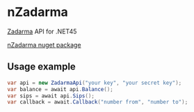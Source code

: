 # nZadarma
[Zadarma](https://zadarma.com/) API for .NET45

[nZadarma nuget package](https://www.nuget.org/packages/nZadarma/)

## Usage example
```csharp
var api = new ZadarmaApi("your key", "your secret key");
var balance = await api.Balance();
var sips = await api.Sips();
var callback = await.Callback("number from", "number to");
```
